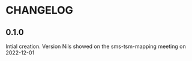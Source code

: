 # CHANGELOG
## 0.1.0
Intial creation. Version Nils showed on the sms-tsm-mapping meeting
on 2022-12-01
